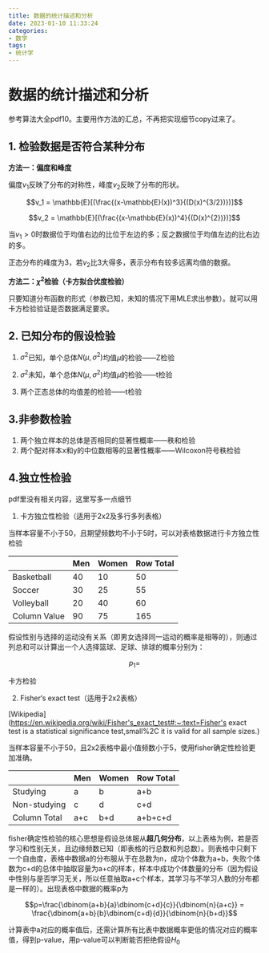 ```yaml
---
title: 数据的统计描述和分析
date: 2023-01-10 11:33:24
categories:
- 数学
tags:
- 统计学
---
```

# 数据的统计描述和分析

<!--more-->

参考算法大全pdf10。主要用作方法的汇总，不再把实现细节copy过来了。

## 1. 检验数据是否符合某种分布

**方法一：偏度和峰度**

偏度$v_1$反映了分布的对称性，峰度$v_2$反映了分布的形状。

$$v_1 = \mathbb{E}[(\frac{(x-\mathbb{E}(x))^3}{(D(x)^{3/2})})]$$

$$v_2 = \mathbb{E}[(\frac{(x-\mathbb{E}(x))^4}{(D(x)^{2})})]$$

当$v_1 > 0$时数据位于均值右边的比位于左边的多；反之数据位于均值左边的比右边的多。

正态分布的峰度为3，若$v_2$比3大得多，表示分布有较多远离均值的数据。



**方法二：$\chi^2$检验（卡方拟合优度检验）**

只要知道分布函数的形式（参数已知，未知的情况下用MLE求出参数）。就可以用卡方检验验证是否数据满足要求。



## 2. 已知分布的假设检验

1. $\sigma^2$已知，单个总体$N(\mu,\sigma^2)$均值$\mu$的检验——Z检验

2. $\sigma^2$未知，单个总体$N(\mu,\sigma^2)$均值$\mu$的检验——t检验
3. 两个正态总体的均值差的检验——t检验



## 3.非参数检验

1. 两个独立样本的总体是否相同的显著性概率——秩和检验
2. 两个配对样本x和y的中位数相等的显著性概率——Wilcoxon符号秩检验

## 4.独立性检验

pdf里没有相关内容，这里写多一点细节

1. 卡方独立性检验（适用于2x2及多行多列表格）

当样本容量不小于50，且期望频数均不小于5时，可以对表格数据进行卡方独立性检验

|              | Men | Women | Row Total |
| ------------ | --- | ----- | --------- |
| Basketball   | 40  | 10    | 50        |
| Soccer       | 30  | 25    | 55        |
| Volleyball   | 20  | 40    | 60        |
| Column Value | 90  | 75    | 165       |

假设性别与选择的运动没有关系（即男女选择同一运动的概率是相等的），则通过列总和可以计算出一个人选择篮球、足球、排球的概率分别为：

$$p_1 = $$

卡方检验

2. Fisher‘s exact test（适用于2x2表格）

[Wikipedia](https://en.wikipedia.org/wiki/Fisher's_exact_test#:~:text=Fisher's exact test is a statistical significance test,small%2C it is valid for all sample sizes.)

当样本容量不小于50，且2x2表格中最小值频数小于5，使用fisher确定性检验更加准确。

|              | Men | Women | Row Total |
| ------------ | --- | ----- | --------- |
| Studying     | a   | b     | a+b       |
| Non-studying | c   | d     | c+d       |
| Column Total | a+c | b+d   | a+b+c+d   |

fisher确定性检验的核心思想是假设总体服从**超几何分布**，以上表格为例，若是否学习和性别无关，且边缘频数已知（即表格的行总数和列总数）。则表格中只剩下一个自由度，表格中数据a的分布服从于在总数为n，成功个体数为a+b，失败个体数为c+d的总体中抽取容量为a+c的样本，样本中成功个体数量的分布（因为假设中性别与是否学习无关，所以任意抽取a+c个样本，其学习与不学习人数的分布都是一样的）。出现表格中数据的概率p为

$$p=\frac{\dbinom{a+b}{a}\dbinom{c+d}{c}}{\dbinom{n}{a+c}} = \frac{\dbinom{a+b}{b}\dbinom{c+d}{d}}{\dbinom{n}{b+d}}$$

计算表中a对应的概率值后，还需计算所有比表中数据概率更低的情况对应的概率值，得到p-value，用p-value可以判断能否拒绝假设$H_0$



